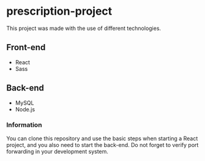 # prescription-project

This project was made with the use of different technologies.

## Front-end

- React
- Sass

## Back-end

- MySQL
- Node.js



### Information

You can clone this repository and use the basic steps when starting a React project, and you also need to start the back-end.
Do not forget to verify port forwarding in your development system.
